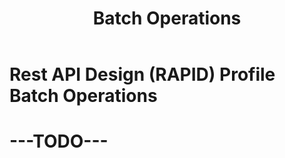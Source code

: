 ﻿---
id: batch
title: Batch Operations
---

# Rest API Design (RAPID) Profile Batch Operations

# ---TODO---
